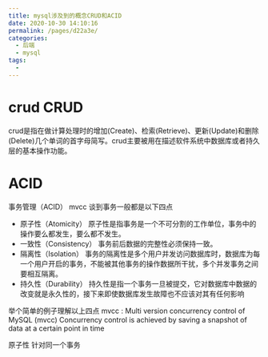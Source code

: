 ```yaml
---
title: mysql涉及到的概念CRUD和ACID
date: 2020-10-30 14:10:16
permalink: /pages/d22a3e/
categories:
  - 后端
  - mysql
tags:
  - 
---
```




# crud CRUD
crud是指在做计算处理时的增加(Create)、检索(Retrieve)、更新(Update)和删除(Delete)几个单词的首字母简写。crud主要被用在描述软件系统中数据库或者持久层的基本操作功能。



# ACID 

事务管理（ACID） mvcc
谈到事务一般都是以下四点
 
* 原子性（Atomicity） 原子性是指事务是一个不可分割的工作单位，事务中的操作要么都发生，要么都不发生。
* 一致性（Consistency） 事务前后数据的完整性必须保持一致。
* 隔离性（Isolation） 事务的隔离性是多个用户并发访问数据库时，数据库为每一个用户开启的事务，不能被其他事务的操作数据所干扰，多个并发事务之间要相互隔离。
* 持久性（Durability） 持久性是指一个事务一旦被提交，它对数据库中数据的改变就是永久性的，接下来即使数据库发生故障也不应该对其有任何影响

举个简单的例子理解以上四点
mvcc : Multi version concurrency control of MySQL (mvcc) Concurrency control is achieved by saving a snapshot of data at a certain point in time

原子性
针对同一个事务
